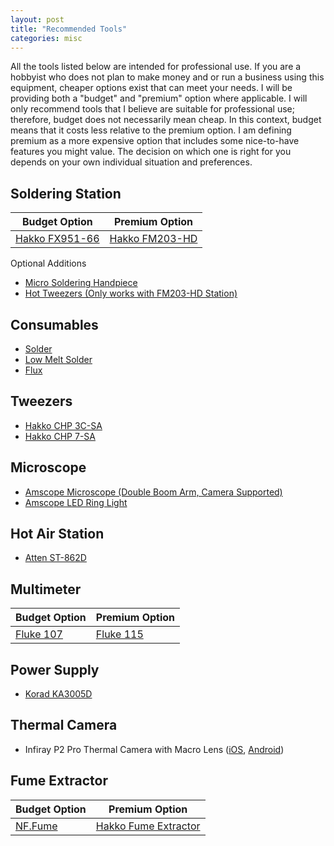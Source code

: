 ```yaml
---
layout: post
title: "Recommended Tools"
categories: misc
---
```


All the tools listed below are intended for professional use. If you are a hobbyist who does not plan to make money and or run a business using this equipment, cheaper options exist that can meet your needs. I will be providing both a "budget" and "premium" option where applicable. I will only recommend tools that I believe are suitable for professional use; therefore, budget does not necessarily mean cheap. In this context, budget means that it costs less relative to the premium option. I am defining premium as a more expensive option that includes some nice-to-have features you might value. The decision on which one is right for you depends on your own individual situation and preferences.

## Soldering Station

| Budget Option  | Premium Option |
|--------------- | -------------- |
[Hakko FX951-66](https://a.co/d/0dcLKwiJ) | [Hakko FM203-HD](https://a.co/d/08glwgRH)

Optional Additions
* [Micro Soldering Handpiece](https://a.co/d/0dTC3hxJ)
* [Hot Tweezers (Only works with FM203-HD Station)](https://a.co/d/091JJAFQ)

## Consumables

* [Solder](https://a.co/d/03HBQUj1)
* [Low Melt Solder](https://a.co/d/0i1XlaOb)
* [Flux](https://a.co/d/0g1XKP0r)

## Tweezers

* [Hakko CHP 3C-SA](https://a.co/d/0byHJ237)
* [Hakko CHP 7-SA](https://a.co/d/0ai30y2n)

## Microscope

* [Amscope Microscope (Double Boom Arm, Camera Supported)](https://a.co/d/05yllJxv)
* [Amscope LED Ring Light](https://a.co/d/06Q2gWq6)

## Hot Air Station
* [Atten ST-862D](https://www.diyfixtool.com/products/atten-st-862d-lead-free-hot-air-gun-soldering-station-for-pcb-repair)

## Multimeter

| Budget Option  | Premium Option |
|--------------- | -------------- |
[Fluke 107](https://a.co/d/08I0YDU8) | [Fluke 115](https://a.co/d/07UTyqxq)

## Power Supply
* [Korad KA3005D](https://a.co/d/0jl8SLmK)


## Thermal Camera
* Infiray P2 Pro Thermal Camera with Macro Lens ([iOS](https://a.co/d/0ccwXoze), [Android](https://a.co/d/04JhWRk9))

## Fume Extractor

| Budget Option  | Premium Option |
|--------------- | -------------- |
[NF.Fume](https://northridgefix.com/product/hepa-fume-extractor-smoke-absorber-purifier-nf-fume/) | [Hakko Fume Extractor](https://a.co/d/0dO9wNXB)

